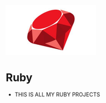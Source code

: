 ![Ruby](https://github.com/John07-noob/Ruby/blob/main/ruby-logo.jpg "Ruby")

# Ruby
* THIS IS ALL MY RUBY PROJECTS
